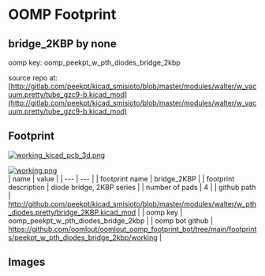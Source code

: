 # OOMP Footprint  
## bridge_2KBP  by none  
  
oomp key: oomp_peekpt_w_pth_diodes_bridge_2kbp  
  
source repo at: [http://gitlab.com/peekpt/kicad_smisioto/blob/master/modules/walter/w_vacuum.pretty/tube_gzc9-b.kicad_mod](http://gitlab.com/peekpt/kicad_smisioto/blob/master/modules/walter/w_vacuum.pretty/tube_gzc9-b.kicad_mod)  
## Footprint  
  
[![working_kicad_pcb_3d.png](working_kicad_pcb_3d_600.png)](working_kicad_pcb_3d.png)  
  
[![working.png](working_600.png)](working.png)  
| name | value | 
| --- | --- | 
| footprint name | bridge_2KBP | 
| footprint description | diode bridge, 2KBP series | 
| number of pads | 4 | 
| github path | http://github.com/peekpt/kicad_smisioto/blob/master/modules/walter/w_pth_diodes.pretty/bridge_2KBP.kicad_mod | 
| oomp key | oomp_peekpt_w_pth_diodes_bridge_2kbp | 
| oomp bot github | https://github.com/oomlout/oomlout_oomp_footprint_bot/tree/main/footprints/peekpt_w_pth_diodes_bridge_2kbp/working | 
## Images  
